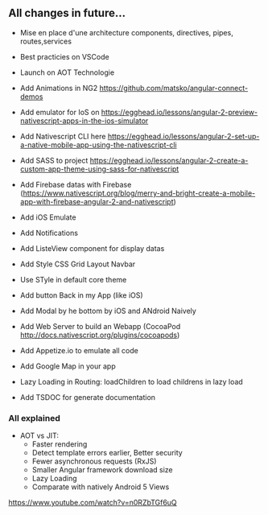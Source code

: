 ## All changes in future...


* Mise en place d'une architecture components, directives, pipes, routes,services
* Best practicies on VSCode
* Launch on AOT Technologie
* Add Animations in NG2 https://github.com/matsko/angular-connect-demos
* Add emulator for IoS on https://egghead.io/lessons/angular-2-preview-nativescript-apps-in-the-ios-simulator
* Add Nativescript CLI here https://egghead.io/lessons/angular-2-set-up-a-native-mobile-app-using-the-nativescript-cli
* Add SASS to project https://egghead.io/lessons/angular-2-create-a-custom-app-theme-using-sass-for-nativescript
* Add Firebase datas with Firebase (https://www.nativescript.org/blog/merry-and-bright-create-a-mobile-app-with-firebase-angular-2-and-nativescript)
* Add iOS Emulate
* Add Notifications
* Add ListeView component for display datas

* Add Style CSS  Grid Layout Navbar
* Use STyle in default core theme
* Add button Back in my App (like iOS)
* Add Modal by he bottom by iOS and ANdroid Naively 
* Add Web Server to build an Webapp (CocoaPod http://docs.nativescript.org/plugins/cocoapods)
* Add Appetize.io to emulate all code
* Add Google Map in your app
* Lazy Loading in Routing: loadChildren to load childrens in lazy load
* Add TSDOC for generate documentation

### All explained

* AOT vs JIT: 
  + Faster rendering
  + Detect template errors earlier, Better security
  + Fewer asynchronous requests (RxJS)
  + Smaller Angular framework download size
  + Lazy Loading 
  + Comparate with natively Android 5 Views



https://www.youtube.com/watch?v=n0RZbTGf6uQ